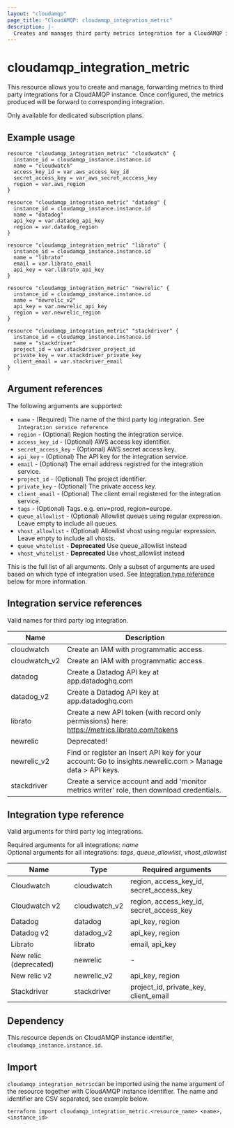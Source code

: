```yaml
---
layout: "cloudamqp"
page_title: "CloudAMQP: cloudamqp_integration_metric"
description: |-
  Creates and manages third party metrics integration for a CloudAMQP instance.
---
```


# cloudamqp_integration_metric

This resource allows you to create and manage, forwarding metrics to third party integrations for a CloudAMQP instance. Once configured, the metrics produced will be forward to corresponding integration.

Only available for dedicated subscription plans.

## Example usage

```hcl
resource "cloudamqp_integration_metric" "cloudwatch" {
  instance_id = cloudamqp_instance.instance.id
  name = "cloudwatch"
  access_key_id = var.aws_access_key_id
  secret_access_key = var_aws_secret_acccess_key
  region = var.aws_region
}

resource "cloudamqp_integration_metric" "datadog" {
  instance_id = cloudamqp_instance.instance.id
  name = "datadog"
  api_key = var.datadog_api_key
  region = var.datadog_region
}

resource "cloudamqp_integration_metric" "librato" {
  instance_id = cloudamqp_instance.instance.id
  name = "librato"
  email = var.librato_email
  api_key = var.librato_api_key
}

resource "cloudamqp_integration_metric" "newrelic" {
  instance_id = cloudamqp_instance.instance.id
  name = "newrelic_v2"
  api_key = var.newrelic_api_key
  region = var.newrelic_region
}

resource "cloudamqp_integration_metric" "stackdriver" {
  instance_id = cloudamqp_instance.instance.id
  name = "stackdriver"
  project_id = var.stackdriver_project_id
  private_key = var.stackdriver_private_key
  client_email = var.stackriver_email
}
```

## Argument references

The following arguments are supported:

* `name`              - (Required) The name of the third party log integration. See `Integration service reference`
* `region`            - (Optional) Region hosting the integration service.
* `access_key_id`     - (Optional) AWS access key identifier.
* `secret_access_key` - (Optional) AWS secret access key.
* `api_key`           - (Optional) The API key for the integration service.
* `email`             - (Optional) The email address registred for the integration service.
* `project_id`        - (Optional) The project identifier.
* `private_key`       - (Optional) The private access key.
* `client_email`      - (Optional) The client email registered for the integration service.
* `tags`              - (Optional) Tags. e.g. env=prod, region=europe.
* `queue_allowlist`   - (Optional) Allowlist queues using regular expression. Leave empty to include all queues.
* `vhost_allowlist`   - (Optional) Allowlist vhost using regular expression. Leave empty to include all vhosts.
* `queue_whitelist`   - **Deprecated** Use queue_allowlist instead
* `vhost_whitelist`   - **Deprecated** Use vhost_allowlist instead

This is the full list of all arguments. Only a subset of arguments are used based on which type of integration used. See [Integration type reference](#integration-type-reference) below for more information.

## Integration service references

Valid names for third party log integration.

| Name          | Description |
|---------------|---------------------------------------------------------------|
| cloudwatch    | Create an IAM with programmatic access. |
| cloudwatch_v2 | Create an IAM with programmatic access. |
| datadog       | Create a Datadog API key at app.datadoghq.com |
| datadog_v2    | Create a Datadog API key at app.datadoghq.com
| librato       | Create a new API token (with record only permissions) here: https://metrics.librato.com/tokens |
| newrelic      | Deprecated! |
| newrelic_v2   | Find or register an Insert API key for your account: Go to insights.newrelic.com > Manage data > API keys. |
| stackdriver   | Create a service account and add 'monitor metrics writer' role, then download credentials. |

## Integration type reference

Valid arguments for third party log integrations.

Required arguments for all integrations: *name*<br>
Optional arguments for all integrations: *tags*, *queue_allowlist*, *vhost_allowlist*

| Name | Type | Required arguments |
| ---- | ---- | ---- |
| Cloudwatch             | cloudwatch     | region, access_key_id, secret_access_key |
| Cloudwatch v2          | cloudwatch_v2  | region, access_key_id, secret_access_key |
| Datadog                | datadog        | api_key, region |
| Datadog v2             | datadog_v2     | api_key, region |
| Librato                | librato        | email, api_key |
| New relic (deprecated) | newrelic       | - |
| New relic v2           | newrelic_v2    | api_key, region |
| Stackdriver            | stackdriver    | project_id, private_key, client_email |

## Dependency

This resource depends on CloudAMQP instance identifier, `cloudamqp_instance.instance.id`.

## Import
`cloudamqp_integration_metric`can be imported using the name argument of the resource together with CloudAMQP instance identifier. The name and identifier are CSV separated, see example below.

`terraform import cloudamqp_integration_metric.<resource_name> <name>,<instance_id>`

